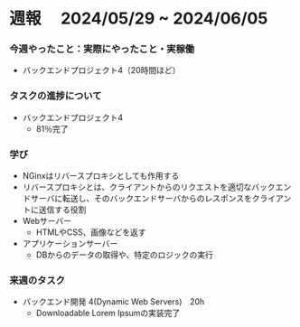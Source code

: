 # 週報　 2024/05/29 ~ 2024/06/05

### 今週やったこと：実際にやったこと・実稼働

- バックエンドプロジェクト4（20時間ほど）

### タスクの進捗について

- バックエンドプロジェクト4
    - 81％完了

### 学び
- NGinxはリバースプロキシとしても作用する
- リバースプロキシとは、クライアントからのリクエストを適切なバックエンドサーバに転送し、そのバックエンドサーバからのレスポンスをクライアントに送信する役割
- Webサーバー
    - HTMLやCSS、画像などを返す
- アプリケーションサーバー
    - DBからのデータの取得や、特定のロジックの実行


### 来週のタスク

- バックエンド開発 4(Dynamic Web Servers)　20h
  - Downloadable Lorem Ipsumの実装完了